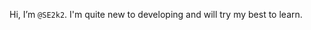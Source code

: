 Hi, I’m `@SE2k2`. I'm quite new to developing and will try my best to learn.

<!---
SweetPinkMilkTea/SweetPinkMilkTea is a ✨ special ✨ repository because its `README.md` (this file) appears on your GitHub profile.
You can click the Preview link to take a look at your changes.
--->
